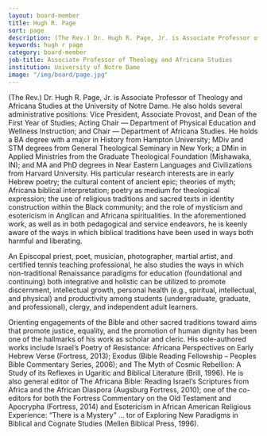 ```yaml
---
layout: board-member
title: Hugh R. Page
sort: page
description: (The Rev.) Dr. Hugh R. Page, Jr. is Associate Professor of Theology and Africana Studies at the University of Notre Dame.
keywords: hugh r page
category: board-member
job-title: Associate Professor of Theology and Africana Studies
institution: University of Notre Dame
image: "/img/board/page.jpg"
---
```

(The Rev.) Dr. Hugh R. Page, Jr. is Associate Professor of Theology and Africana Studies at the University of Notre Dame. He also holds several administrative positions: Vice President, Associate Provost, and Dean of the First Year of Studies; Acting Chair — Department of Physical Education and Wellness Instruction; and Chair — Department of Africana Studies. He holds a BA degree with a major in History from Hampton University; MDiv and STM degrees from General Theological Seminary in New York; a DMin in Applied Ministries from the Graduate Theological Foundation (Mishawaka, IN); and MA and PhD degrees in Near Eastern Languages and Civilizations from Harvard University. His particular research interests are in early Hebrew poetry; the cultural content of ancient epic; theories of myth; Africana biblical interpretation; poetry as medium for theological expression; the use of religious traditions and sacred texts in identity construction within the Black community; and the role of mysticism and esotericism in Anglican and Africana spiritualities. In the aforementioned work, as well as in both pedagogical and service endeavors, he is keenly aware of the ways in which biblical traditions have been used in ways both harmful and liberating.

An Episcopal priest, poet, musician, photographer, martial artist, and certified tennis teaching professional, he also studies the ways in which non-traditional Renaissance paradigms for education (foundational and continuing) both integrative and holistic can be utilized to promote discernment, intellectual growth, personal health (e.g., spiritual, intellectual, and physical) and productivity among students (undergraduate, graduate, and professional), clergy, and independent adult learners.

Orienting engagements of the Bible and other sacred traditions toward aims that promote justice, equality, and the promotion of human dignity has been one of the hallmarks of his work as scholar and cleric. His sole-authored works include Israel’s Poetry of Resistance: Africana Perspectives on Early Hebrew Verse (Fortress, 2013); Exodus (Bible Reading Fellowship &#8211; Peoples Bible Commentary Series, 2006); and The Myth of Cosmic Rebellion: A Study of its Reflexes in Ugaritic and Biblical Literature (Brill, 1996). He is also general editor of The Africana Bible: Reading Israel’s Scriptures from Africa and the African Diaspora (Augsburg Fortress, 2010); one of the co-editors for both the Fortress Commentary on the Old Testament and Apocrypha (Fortress, 2014) and Esotericism in African American Religious Experience: “There is a Mystery” … tor of Exploring New Paradigms in Biblical and Cognate Studies (Mellen Biblical Press, 1996).
